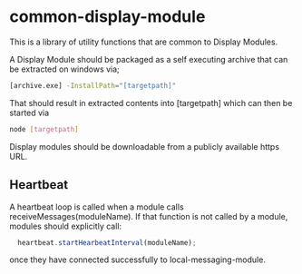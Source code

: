 # common-display-module

This is a library of utility functions that are common to Display Modules.

A Display Module should be packaged as a self executing archive that can be extracted on windows via;

``` bash
[archive.exe] -InstallPath="[targetpath]"
```

That should result in extracted contents into [targetpath] which can then be started via

``` bash
node [targetpath]
```

Display modules should be downloadable from a publicly available https URL.

## Heartbeat

A heartbeat loop is called when a module calls receiveMessages(moduleName).
If that function is not called by a module, modules should explicitly call:

``` javascript
  heartbeat.startHearbeatInterval(moduleName);
```

once they have connected successfully to local-messaging-module.
